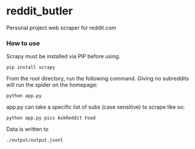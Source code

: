 # reddit_butler
Personal project web scraper for reddit.com

### How to use
Scrapy must be installed via PIP before using.
```
pip install scrapy
```

From the root directory, run the following command. Giving no subreddits will run the spider on the homepage:
```
python app.py
```
app.py can take a specific list of subs (case sensitive) to scrape like so:
```
python app.py pics AskReddit Food
```

Data is written to 
```
./output/output.jsonl
```